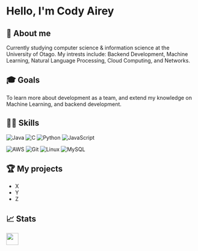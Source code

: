 <!-- Comments
- Markdown cheatsheet
  https://github.com/adam-p/markdown-here/wiki/Markdown-Cheatsheet 

- Bunch of README templates, but don't go too crazy 
  https://github.com/durgeshsamariya/awesome-github-profile-readme-templates/tree/master/templates
-->

# Hello, I'm Cody Airey

## 🌱 About me
Currently studying computer science & information science at the University of Otago. My intrests include: Backend Development, Machine Learning, Natural Language Processing, Cloud Computing, and Networks.


## 🎓 Goals 
To learn more about development as a team, and extend my knowledge on Machine Learning, and backend development.

## 🧑‍💻 Skills

<!-- You can find a bunch of badges here https://github.com/Ileriayo/markdown-badges#-frameworks-platforms-and-libraries -->
    
   ![Java](https://img.shields.io/badge/java-%23ED8B00.svg?style=for-the-badge&logo=openjdk&logoColor=white)
   ![C](https://img.shields.io/badge/c-%2300599C.svg?style=for-the-badge&logo=c&logoColor=white)
   ![Python](https://img.shields.io/badge/Python%20-%2314354C.svg?style=for-the-badge&logo=python&logoColor=white) 
   ![JavaScript](https://img.shields.io/badge/JavaScript%20-%23F7DF1E.svg?style=for-the-badge&logo=javascript&logoColor=black)

   ![AWS](https://img.shields.io/badge/AWS-%23FF9900.svg?style=for-the-badge&logo=amazon-aws&logoColor=white) 
   ![Git](https://img.shields.io/badge/git-%23F05033.svg?style=for-the-badge&logo=git&logoColor=white)
   ![Linux](https://img.shields.io/badge/Linux-FCC624?style=for-the-badge&logo=linux&logoColor=black)
   ![MySQL](https://img.shields.io/badge/mysql-%2300f.svg?style=for-the-badge&logo=mysql&logoColor=white)

## 🏆 My projects
- X
- Y
- Z

## 📈 Stats 
<!-- info on this plugin: https://github.com/anuraghazra/github-readme-stats#readme -->
<!-- ![](https://github-readme-stats.vercel.app/api?username=CodyAirey&count_private=true&show_icons=true&theme=github_dark&hide=contribs) -->

<!-- ![Top Langs](https://github-readme-stats.vercel.app/api/top-langs/?username=CodyAirey) -->


<a href = 'https://www.linkedin.com/in/cody-airey-501189277'> <img width = '32px' align= 'center' src="https://raw.githubusercontent.com/rahulbanerjee26/githubAboutMeGenerator/main/icons/linked-in-alt.svg"/></a> 
